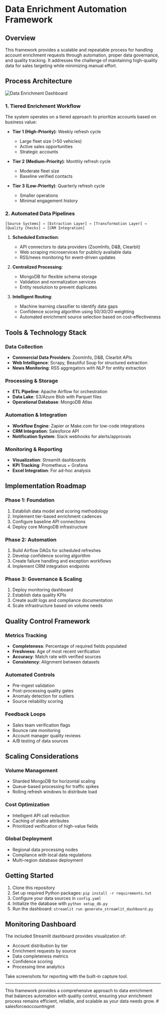 # Data Enrichment Automation Framework

## Overview

This framework provides a scalable and repeatable process for handling account enrichment requests through automation, proper data governance, and quality tracking. It addresses the challenge of maintaining high-quality data for sales targeting while minimizing manual effort.

## Process Architecture

![Data Enrichment Dashboard](http://localhost:8501)

### 1. Tiered Enrichment Workflow

The system operates on a tiered approach to prioritize accounts based on business value:

- **Tier 1 (High-Priority)**: Weekly refresh cycle
  - Large fleet size (>50 vehicles)
  - Active sales opportunities
  - Strategic accounts

- **Tier 2 (Medium-Priority)**: Monthly refresh cycle
  - Moderate fleet size
  - Baseline verified contacts

- **Tier 3 (Low-Priority)**: Quarterly refresh cycle
  - Smaller operations
  - Minimal engagement history

### 2. Automated Data Pipelines

```
[Source Systems] → [Extraction Layer] → [Transformation Layer] → [Quality Checks] → [CRM Integration]
```

1. **Scheduled Extraction**:
   - API connectors to data providers (ZoomInfo, D&B, Clearbit)
   - Web scraping microservices for publicly available data
   - RSS/news monitoring for event-driven updates

2. **Centralized Processing**:
   - MongoDB for flexible schema storage
   - Validation and normalization services
   - Entity resolution to prevent duplicates

3. **Intelligent Routing**:
   - Machine learning classifier to identify data gaps
   - Confidence scoring algorithm using 50/30/20 weighting
   - Automated enrichment source selection based on cost-effectiveness

## Tools & Technology Stack

### Data Collection
- **Commercial Data Providers**: ZoomInfo, D&B, Clearbit APIs
- **Web Intelligence**: Scrapy, Beautiful Soup for structured extraction
- **News Monitoring**: RSS aggregators with NLP for entity extraction

### Processing & Storage
- **ETL Pipeline**: Apache Airflow for orchestration
- **Data Lake**: S3/Azure Blob with Parquet files
- **Operational Database**: MongoDB Atlas

### Automation & Integration
- **Workflow Engine**: Zapier or Make.com for low-code integrations
- **CRM Integration**: Salesforce API
- **Notification System**: Slack webhooks for alerts/approvals

### Monitoring & Reporting
- **Visualization**: Streamlit dashboards
- **KPI Tracking**: Prometheus + Grafana
- **Excel Integration**: For ad-hoc analysis

## Implementation Roadmap

### Phase 1: Foundation
1. Establish data model and scoring methodology
2. Implement tier-based enrichment cadences
3. Configure baseline API connections
4. Deploy core MongoDB infrastructure

### Phase 2: Automation
1. Build Airflow DAGs for scheduled refreshes
2. Develop confidence scoring algorithm
3. Create failure handling and exception workflows
4. Implement CRM integration endpoints

### Phase 3: Governance & Scaling
1. Deploy monitoring dashboard
2. Establish data quality KPIs
3. Create audit logs and compliance documentation
4. Scale infrastructure based on volume needs

## Quality Control Framework

### Metrics Tracking
- **Completeness**: Percentage of required fields populated
- **Freshness**: Age of most recent verification
- **Accuracy**: Match rate with verified sources
- **Consistency**: Alignment between datasets

### Automated Controls
- Pre-ingest validation
- Post-processing quality gates
- Anomaly detection for outliers
- Source reliability scoring

### Feedback Loops
- Sales team verification flags
- Bounce rate monitoring
- Account manager quality reviews
- A/B testing of data sources

## Scaling Considerations

### Volume Management
- Sharded MongoDB for horizontal scaling
- Queue-based processing for traffic spikes
- Rolling refresh windows to distribute load

### Cost Optimization
- Intelligent API call reduction
- Caching of stable attributes
- Prioritized verification of high-value fields

### Global Deployment
- Regional data processing nodes
- Compliance with local data regulations
- Multi-region database deployment

## Getting Started

1. Clone this repository
2. Set up required Python packages: `pip install -r requirements.txt`
3. Configure your data sources in `config.yaml`
4. Initialize the database with `python setup_db.py`
5. Run the dashboard: `streamlit run generate_streamlit_dashboard.py`

## Monitoring Dashboard

The included Streamlit dashboard provides visualization of:
- Account distribution by tier
- Enrichment requests by source
- Data completeness metrics
- Confidence scoring
- Processing time analytics

Take screenshots for reporting with the built-in capture tool.

---

This framework provides a comprehensive approach to data enrichment that balances automation with quality control, ensuring your enrichment process remains efficient, reliable, and scalable as your data needs grow. #   s a l e s f o r c e _ a c c o u n t _ m g m t  
 